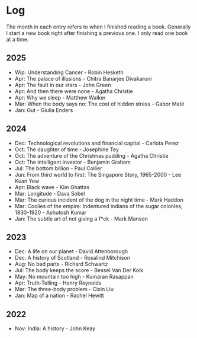 # Log

The month in each entry refers to when I finished reading a book. Generally I start a new book right after finishing a previous one. I only read one book at a time.

## 2025

- Wip: Understanding Cancer - Robin Hesketh
- Apr: The palace of illusions - Chitra Banarjee Divakaruni
- Apr: The fault in our stars - John Green
- Apr: And then there were none - Agatha Christie
- Apr: Why we sleep - Matthew Walker
- Mar: When the body says no: The cost of hidden stress - Gabor Maté
- Jan: Gut - Giulia Enders

## 2024

- Dec: Technological revolutions and financial capital - Carlota Perez
- Oct: The daughter of time - Josephine Tey
- Oct: The adventure of the Christmas pudding - Agatha Christie
- Oct: The intelligent investor - Benjamin Graham
- Jul: The bottom billion - Paul Collier
- Jun: From third world to first: The Singapore Story, 1965-2000 - Lee Kuan Yew
- Apr: Black wave - Kim Ghattas
- Mar: Longitude - Dava Sobel
- Mar: The curious incident of the dog in the night time - Mark Haddon
- Mar: Coolies of the empire: Indentured indians of the sugar colonies, 1830-1920 - Ashutosh Kumar
- Jan: The subtle art of not giving a f\*ck - Mark Manson

## 2023

- Dec: A life on our planet - David Attenborough
- Dec: A history of Scotland - Rosalind Mitchison
- Aug: No bad parts - Richard Schwartz
- Jul: The body keeps the score - Bessel Van Der Kolk
- May: No mountain too high - Kumaran Rasappan
- Apr: Truth-Telling - Henry Reynolds
- Mar: The three-body problem - Cixin Liu
- Jan: Map of a nation - Rachel Hewitt

## 2022

- Nov: India: A history - John Keay

